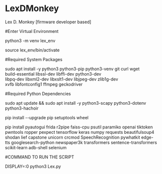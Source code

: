# LexDMonkey
Lex D. Monkey [firmware developer based]

#Enter Virtual Environment

python3 -m venv lex_env

source lex_env/bin/activate

#Required System Packages

sudo apt install -y python3 python3-pip python3-venv git curl wget \
    build-essential libssl-dev libffi-dev python3-dev \
    libpq-dev libxml2-dev libxslt1-dev libjpeg-dev zlib1g-dev \
    xvfb libfontconfig1 ffmpeg geckodriver

#Required Python Dependencies

sudo apt update && sudo apt install -y python3-scapy python3-dotenv python3-hachoir

pip install --upgrade pip setuptools wheel

pip install pyautogui frida r2pipe faiss-cpu psutil paramiko openai tiktoken pwntools ropper pexpect tensorflow keras numpy requests beautifulsoup4 shodan lief capstone unicorn crcmod SpeechRecognition pywhatkit edge-tts googlesearch-python newspaper3k transformers sentence-transformers scikit-learn adb-shell selenium


#COMMAND TO RUN THE SCRIPT 

DISPLAY=:0 python3 Lex.py
